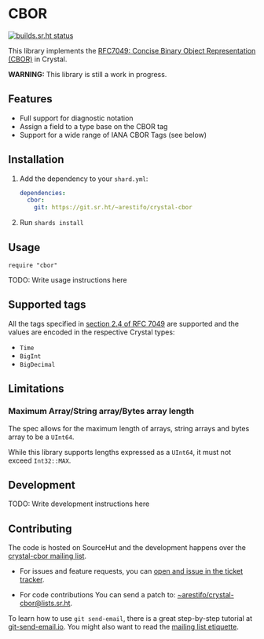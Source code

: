 # CBOR

[![builds.sr.ht status](https://builds.sr.ht/~arestifo/crystal-cbor.svg)](https://builds.sr.ht/~arestifo/crystal-cbor?)

This library implements the [RFC7049: Concise Binary Object Representation (CBOR)][rfc]
in Crystal.

**WARNING:** This library is still a work in progress.

## Features

- Full support for diagnostic notation
- Assign a field to a type base on the CBOR tag
- Support for a wide range of IANA CBOR Tags (see below)

## Installation

1. Add the dependency to your `shard.yml`:

   ```yaml
   dependencies:
     cbor:
       git: https://git.sr.ht/~arestifo/crystal-cbor
   ```

2. Run `shards install`

## Usage

```crystal
require "cbor"
```

TODO: Write usage instructions here

## Supported tags

All the tags specified in [section 2.4 of RFC 7049][rfc-tags] are supported
and the values are encoded in the respective Crystal types:

- `Time`
- `BigInt`
- `BigDecimal`

## Limitations

### Maximum Array/String array/Bytes array length

The spec allows for the maximum length of arrays, string arrays and bytes array
to be a `UInt64`.

While this library supports lengths expressed as a `UInt64`, it must not exceed
`Int32::MAX`.

## Development

TODO: Write development instructions here

## Contributing

The code is hosted on SourceHut and the development happens over the
[crystal-cbor mailing list][mailing-list].

- For issues and feature requests, you can [open and issue in the ticket tracker][tickets].

- For code contributions You can send a patch to: [~arestifo/crystal-cbor@lists.sr.ht](mailto:~arestifo/crystal-cbor@lists.sr.ht).

To learn how to use `git send-email`, there is a great step-by-step tutorial
at [git-send-email.io](https://git-send-email.io/).
You might also want to read the [mailing list etiquette](https://man.sr.ht/lists.sr.ht/etiquette.md).

[rfc]: https://tools.ietf.org/html/rfc7049
[rfc-tags]: https://tools.ietf.org/html/rfc7049#section-2.4
[mailing-list]: https://lists.sr.ht/~arestifo/crystal-cbor
[tickets]: https://todo.sr.ht/~arestifo/crystal-cbor
